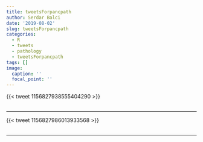 ```yaml
---
title: tweetsForpancpath
author: Serdar Balci
date: '2019-08-02'
slug: tweetsForpancpath
categories:
  - R
  - tweets
  - pathology
  - tweetsForpancpath
tags: []
image:
  caption: ''
  focal_point: ''
---
```



{{< tweet 1156827938555404290 >}}
<br>
<br>
<hr>
{{< tweet 1156827986013933568 >}}
<br>
<br>
<hr>
